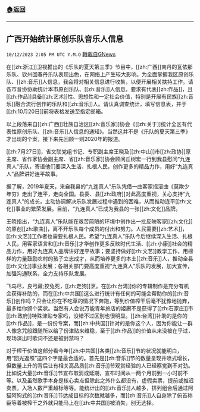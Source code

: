 ###  [:house:返回](README.md)
---


## 广西开始统计原创乐队音乐人信息
`10/12/2023 2:05 PM UTC Y.M.O` [轉載自GNews](https://gnews.org/articles/1824532)

在[[zh:浙江]]卫视推出的《乐队的夏天第三季》节目中，[[zh:广西]]南丹的瓦依那乐队、钦州回春丹乐队表现出色，在网络上产生较大影响。为全面掌握我区原创乐队、[[zh:音乐]]人信息，我会将对相关信息进行收集，以便开展相关扶持工作。请各市音协协助统计本市原创乐队、[[zh:音乐]]人信息，要求有代表[[zh:作品]]，且[[zh:作品]]具备[[zh:艺术]]性、思想性和一定社会价值，特别是开展有民族[[zh:音乐]]融合流行创作的乐队和[[zh:音乐]]人。请认真调查统计，填写信息表，并于[[zh:10月20日]]前将表格发送至指定邮箱。

以上段落来自[[zh:广西]]壮族自治区[[zh:音乐家]]协会《[[zh:关于]]统计全区有代表性原创乐队、[[zh:音乐]]人信息的通知》。当然这并不是《乐队的夏天第三季》才出现的个案，接下来先回顾一则2020年的报道。

[[zh:7月27日]]，省文联党组书记、专职副主席王晓及[[zh:中山]]市[[zh:政协]]原主席、省作家协会副主席、省[[zh:音乐家]]协会顾问丘树宏一行到我县慰问“九连真人”乐队，寄语他们要深入生活、扎根人民，创作更多的精品力作，用好“九连真人”品牌讲好连平故事。

据了解，2019年夏天，来自我县的“九连真人”乐队凭借一曲客家摇滚曲《莫欺少年穷》走出了连平，走向全国。县委、县[[zh:政府]]对此高度重视，关心支持“九连真人”的成长，主动协调解决乐队发展过程中遇到的困难，从而推动连平[[zh:文化]]事业的繁荣发展。目前，“九连真人”已成为我县的一张[[zh:文化]]品牌。

王晓指出，“九连真人”乐队能在艰苦简陋的环境中创作出一批反映客家[[zh:文化]]的原创[[zh:歌曲]]，离不开乐队每个成员的付出和努力。人民需要[[zh:艺术]]，[[zh:文艺]]工作者也需要扎根人民。希望“九连真人”乐队今后继续深入生活、扎根人民，用客家语言和[[zh:音乐]]才华创作更多反映时代生活、[[zh:小康]]社会的精品力作，用好九连真人品牌讲好连平故事；要坚持做好[[zh:文艺]]教学工作，用榜样的力量鼓励农村的孩子立志成才，从而培养更多的本土[[zh:音乐]]人，推动全县[[zh:文化]]事业发展；各相关部门要高度重视“九连真人”乐队的发展，加大宣传，加强沟通联系，全力支持乐队发展。

飞鸟尽，良弓藏;狡兔死，[[zh:走狗]]烹。在[[zh:台湾]]你的专辑制作是充分有机会获得补助的，而在[[zh:中共国]]这么进行统计有任何的可能会帮助你的[[zh:音乐]]创作吗？只会让你在不吃草的情况下奔跑，等到价值榨干后毫不犹豫地抛弃，最多给你颁个奖状。当然有人会说万能青年旅店的姬赓不是获得了[[zh:石家庄]]市[[zh:政府]]特殊津贴专家吗，没错不过区别也很明显。[[zh:台湾]]补助的是你的[[zh:作品]]，是一份份专案，而[[zh:中共国]]针对的是你这个人，因为你能让一群人像念咒般跟随所以给了份津贴来维稳，至于[[zh:作品]]的价值从来没被在乎过，现场演出时歌词不还是被封禁吗？

对于榨干价值这部分看今年[[zh:中共国]]各类[[zh:音乐]]节的状况就能明白，用“回光返照”这四个字是最合适的。首先是[[zh:音乐]]节的数量呈现井喷式增长，但数量上升的背后让有相关高品质[[zh:音乐]]节观赏经验的人已经察觉到不对劲。比如说大量[[zh:音乐]]节宣布取消或延期，宣布时间从一两个月前到一小时前不等。以及虽然歌手本身是核心卖点但除此之外什么都没有，虚假卖票，提前或推迟卖票，入场人数严重超标等等。能统计出的[[zh:音乐]]人越多，排列组合后通过阿猫阿狗式的[[zh:音乐]]节达成目标的次数就越多，而[[zh:音乐]]人自身除了俯首称臣等着被榨干之外就只能马上在[[zh:中共国]]被消失，别无选择。
